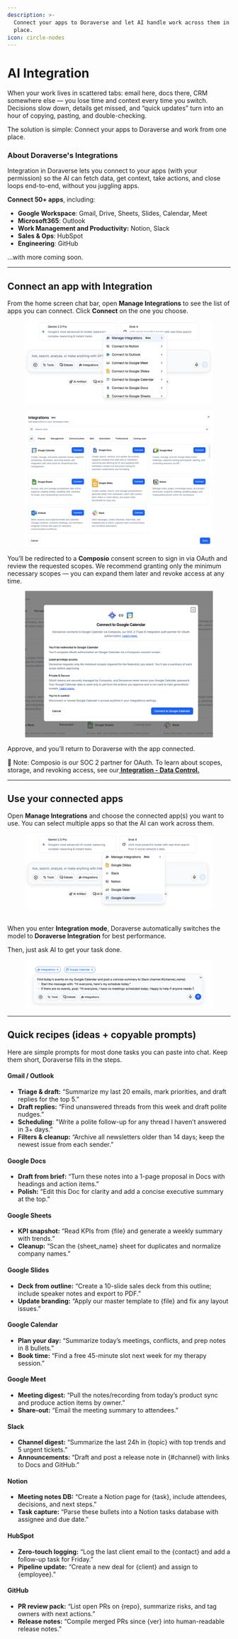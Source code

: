 ```yaml
---
description: >-
  Connect your apps to Doraverse and let AI handle work across them in one
  place.
icon: circle-nodes
---
```


# AI Integration

When your work lives in scattered tabs: email here, docs there, CRM somewhere else — you lose time and context every time you switch. Decisions slow down, details get missed, and “quick updates” turn into an hour of copying, pasting, and double-checking.

The solution is simple: Connect your apps to Doraverse and work from one place.

### About Doraverse's Integrations

Integration in Doraverse lets you connect to your apps (with your permission) so the AI can fetch data, get context, take actions, and close loops end-to-end, without you juggling apps.

**Connect 50+ apps**, including:

* **Google Workspace**: Gmail, Drive, Sheets, Slides, Calendar, Meet
* **Microsoft365**: Outlook
* **Work Management and Productivity:** Notion, Slack
* **Sales & Ops**: HubSpot
* **Engineering**: GitHub

…with more coming soon.

***

## Connect an app with Integration

From the home screen chat bar, open **Manage Integrations** to see the list of apps you can connect. Click **Connect** on the one you choose.

<figure><img src="../.gitbook/assets/Screenshot 2025-10-23 at 21.09.19.png" alt=""><figcaption></figcaption></figure>

<figure><img src="../.gitbook/assets/Screenshot 2025-10-23 at 21.05.39.png" alt=""><figcaption></figcaption></figure>

You’ll be redirected to a **Composio** consent screen to sign in via OAuth and review the requested scopes. We recommend granting only the minimum necessary scopes — you can expand them later and revoke access at any time.&#x20;

<figure><img src="../.gitbook/assets/Screenshot 2025-10-23 at 21.17.15.png" alt=""><figcaption></figcaption></figure>



Approve, and you’ll return to Doraverse with the app connected.

📌 Note: Composio is our SOC 2 partner for OAuth. To learn about scopes, storage, and revoking access, see our[ **Integration - Data Control.**](../help/faqs/integration-data-controls.md)

***

## Use your connected apps

Open **Manage Integrations** and choose the connected app(s) you want to use. You can select multiple apps so that the AI can work across them.

<figure><img src="../.gitbook/assets/Screenshot 2025-10-23 at 21.16.09.png" alt=""><figcaption></figcaption></figure>

\
When you enter **Integration mode**, Doraverse automatically switches the model to **Doraverse Integration** for best performance.

Then, just ask AI to get your task done.

<figure><img src="../.gitbook/assets/Screenshot 2025-10-23 at 21.13.07.png" alt=""><figcaption></figcaption></figure>

***

## Quick recipes (ideas + copyable prompts)

Here are simple prompts for most done tasks you can paste into chat. Keep them short, Doraverse fills in the steps.

#### Gmail / Outlook

* **Triage & draft:** “Summarize my last 20 emails, mark priorities, and draft replies for the top 5.”
* **Draft replies:** “Find unanswered threads from this week and draft polite nudges.”
* **Scheduling**: "Write a polite follow-up for any thread I haven’t answered in 3+ days.”
* **Filters & cleanup:** “Archive all newsletters older than 14 days; keep the newest issue from each sender.”

#### Google Docs

* **Draft from brief:** “Turn these notes into a 1-page proposal in Docs with headings and action items.”
* **Polish:** “Edit this Doc for clarity and add a concise executive summary at the top.”

#### Google Sheets

* **KPI snapshot:** “Read KPIs from {file} and generate a weekly summary with trends.”
* **Cleanup:** “Scan the {sheet\_name} sheet for duplicates and normalize company names.”

#### Google Slides

* **Deck from outline:** “Create a 10-slide sales deck from this outline; include speaker notes and export to PDF.”
* **Update branding:** “Apply our master template to {file} and fix any layout issues.”

#### Google Calendar

* **Plan your day:** “Summarize today’s meetings, conflicts, and prep notes in 8 bullets.”
* **Book time:** “Find a free 45-minute slot next week for my therapy session.”

#### Google Meet

* **Meeting digest:** “Pull the notes/recording from today’s product sync and produce action items by owner.”
* **Share-out:** “Email the meeting summary to attendees.”

#### Slack

* **Channel digest:** “Summarize the last 24h in {topic} with top trends and 5 urgent tickets.”
* **Announcements:** “Draft and post a release note in {#channel} with links to Docs and GitHub.”

#### Notion

* **Meeting notes DB:** “Create a Notion page for {task}, include attendees, decisions, and next steps.”
* **Task capture:** “Parse these bullets into a Notion tasks database with assignee and due date.”

#### HubSpot

* **Zero-touch logging:** “Log the last client email to the {contact} and add a follow-up task for Friday.”
* **Pipeline update:** “Create a new deal for {client} and assign to {employee}.”

#### GitHub

* **PR review pack:** “List open PRs on {repo}, summarize risks, and tag owners with next actions.”
* **Release notes:** “Compile merged PRs since {ver} into human-readable release notes.”
